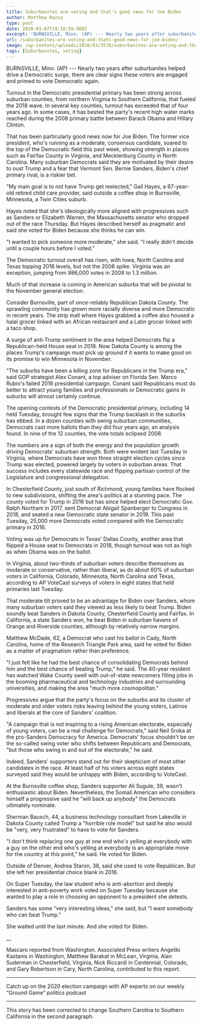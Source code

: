 ```yaml
---
title: Suburbanites are voting and that's good news for Joe Biden
author: Matthew Rozsa
type: post
date: 2020-03-07T19:18:59.000Z
excerpt: 'BURNSVILLE, Minn. (AP) --- Nearly two years after suburbanites helped drive a Democratic surge, there are clear signs these voters are engaged and primed to vote Democratic again. Turnout in the Democratic presidential primary has been strong across suburban counties, from northern Virginia to Southern California, that fueled the 2018 wave. In several key counties,&hellip;'
url: /suburbanites-are-voting-and-thats-good-news-for-joe-biden/
image: /wp-content/uploads/2020/03/3578/suburbanites-are-voting-and-thats-good-news-for-joe-biden.jpeg
tags: [Suburbanites, voting]
---
```


BURNSVILLE, Minn. (AP) --- Nearly two years after suburbanites helped drive a Democratic surge, there are clear signs these voters are engaged and primed to vote Democratic again.

Turnout in the Democratic presidential primary has been strong across suburban counties, from northern Virginia to Southern California, that fueled the 2018 wave. In several key counties, turnout has exceeded that of four years ago. In some cases, it has bested the party's recent high water marks reached during the 2008 primary battle between Barack Obama and Hillary Clinton.

That has been particularly good news now for Joe Biden. The former vice president, who's running as a moderate, consensus candidate, soared to the top of the Democratic field this past week, showing strength in places such as Fairfax County in Virginia, and Mecklenburg County in North Carolina. Many suburban Democrats said they are motivated by their desire to oust Trump and a fear that Vermont Sen. Bernie Sanders, Biden's chief primary rival, is a riskier bet.

"My main goal is to not have Trump get reelected," Gail Hayes, a 67-year-old retired child care provider, said outside a coffee shop in Burnsville, Minnesota, a Twin Cities suburb.

Hayes noted that she's ideologically more aligned with progressives such as Sanders or Elizabeth Warren, the Massachusetts senator who dropped out of the race Thursday. But Hayes described herself as pragmatic and said she voted for Biden because she thinks he can win.

"I wanted to pick someone more moderate," she said. "I really didn't decide until a couple hours before I voted."

The Democratic turnout overall has risen, with Iowa, North Carolina and Texas topping 2016 levels, but not the 2008 spike. Virginia was an exception, jumping from 986,000 votes in 2008 to 1.3 million.

Much of that increase is coming in American suburbs that will be pivotal to the November general election.

Consider Burnsville, part of once-reliably Republican Dakota County. The sprawling community has grown more racially diverse and more Democratic in recent years. The strip mall where Hayes grabbed a coffee also housed a halal grocer linked with an African restaurant and a Latin grocer linked with a taco shop.

A surge of anti-Trump sentiment in the area helped Democrats flip a Republican-held House seat in 2018. Now Dakota County is among the places Trump's campaign must pick up ground if it wants to make good on its promise to win Minnesota in November.

"The suburbs have been a killing zone for Republicans in the Trump era," said GOP strategist Alex Conant, a top adviser on Florida Sen. Marco Rubio's failed 2016 presidential campaign. Conant said Republicans must do better to attract young families and professionals or Democratic gains in suburbs will almost certainly continue.

The opening contests of the Democratic presidential primary, including 14 held Tuesday, brought few signs that the Trump backlash in the suburbs has ebbed. In a dozen counties with swing suburban communities, Democrats cast more ballots than they did four years ago, an analysis found. In nine of the 12 counties, the vote totals eclipsed 2008.

The numbers are a sign of both the energy and the population growth driving Democrats' suburban strength. Both were evident last Tuesday in Virginia, where Democrats have won three straight election cycles since Trump was elected, powered largely by voters in suburban areas. That success includes every statewide race and flipping partisan control of the Legislature and congressional delegation.

In Chesterfield County, just south of Richmond, young families have flocked to new subdivisions, shifting the area's politics at a stunning pace. The county voted for Trump in 2016 but has since helped elect Democratic Gov. Ralph Northam in 2017, sent Democrat Abigail Spanberger to Congress in 2018, and seated a new Democratic state senator in 2019. This past Tuesday, 25,000 more Democrats voted compared with the Democratic primary in 2016.

Voting was up for Democrats in Texas' Dallas County, another area that flipped a House seat to Democrats in 2018, though turnout was not as high as when Obama was on the ballot.

In Virginia, about two-thirds of suburban voters describe themselves as moderate or conservative, rather than liberal, as do about 60% of suburban voters in California, Colorado, Minnesota, North Carolina and Texas, according to AP VoteCast surveys of voters in eight states that held primaries last Tuesday.

That moderate tilt proved to be an advantage for Biden over Sanders, whom many suburban voters said they viewed as less likely to beat Trump. Biden soundly beat Sanders in Dakota County, Chesterfield County and Fairfax. In California, a state Sanders won, he beat Biden in suburban havens of Orange and Riverside counties, although by relatively narrow margins.

Matthew McDade, 62, a Democrat who cast his ballot in Cady, North Carolina, home of the Research Triangle Park area, said he voted for Biden as a matter of pragmatism rather than preference.

"I just felt like he had the best chance of consolidating Democrats behind him and the best chance of beating Trump," he said. The 40-year resident has watched Wake County swell with out-of-state newcomers filling jobs in the booming pharmaceutical and technology industries and surrounding universities, and making the area "much more cosmopolitan."

Progressives argue that the party's focus on the suburbs and its cluster of moderate and older voters risks leaving behind the young voters, Latinos and liberals at the core of Sanders' coalition.

"A campaign that is not inspiring to a rising American electorate, especially of young voters, can be a real challenge for Democrats," said Neil Sroka at the pro-Sanders Democracy for America. Democrats' focus shouldn't be on the so-called swing voter who shifts between Republicans and Democrats, "but those who swing in and out of the electorate," he said.

Indeed, Sanders' supporters stand out for their skepticism of most other candidates in the race. At least half of his voters across eight states surveyed said they would be unhappy with Biden, according to VoteCast.

At the Burnsville coffee shop, Sanders supporter Ali Sugule, 39, wasn't enthusiastic about Biden. Nevertheless, the Somali American who considers himself a progressive said he "will back up anybody" the Democrats ultimately nominate.

Sherman Bausch, 44, a business technology consultant from Lakeville in Dakota County called Trump a "horrible role model" but said he also would be "very, very frustrated" to have to vote for Sanders.

"I don't think replacing one guy at one end who's yelling at everybody with a guy on the other end who's yelling at everybody is an appropriate move for the country at this point," he said. He voted for Biden.

Outside of Denver, Andrea Staron, 38, said she used to vote Republican. But she left her presidential choice blank in 2016.

On Super Tuesday, the law student who is anti-abortion and deeply interested in anti-poverty work voted on Super Tuesday because she wanted to play a role in choosing an opponent to a president she detests.

Sanders has some "very interesting ideas," she said, but "I want somebody who can beat Trump."

She waited until the last minute. And she voted for Biden.

\_\_

Mascaro reported from Washington. Associated Press writers Angeliki Kastanis in Washington, Matthew Barakat in McLean, Virginia, Alan Suderman in Chesterfield, Virginia, Nick Riccardi in Centennial, Colorado, and Gary Robertson in Cary, North Carolina, contributed to this report.

* * *

Catch up on the 2020 election campaign with AP experts on our weekly “Ground Game" politics podcast

* * *

This story has been corrected to change Southern Carolina to Southern California in the second paragraph.
